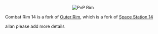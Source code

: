 <p align="center"> <img alt="PvP Rim" src="https://raw.githubusercontent.com/PixelTheKermit/PvP-RIM/master/Resources/Textures/Logo/logo.png" /></p>

Combat Rim 14 is a fork of [Outer Rim](https://github.com/moonheart08/outer-rim-14), which is a fork of [Space Station 14](https://spacestation14.io/)



allan please add more details
